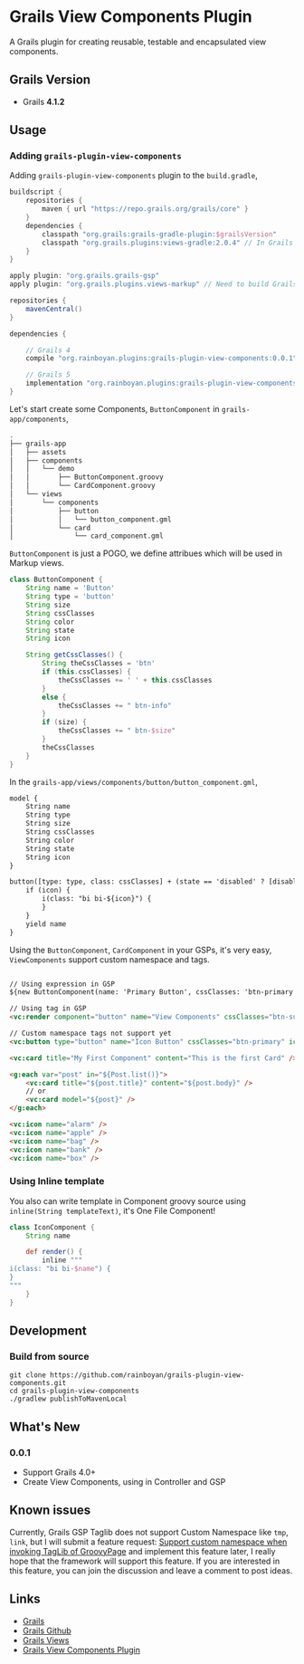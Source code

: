 # Grails View Components Plugin

A Grails plugin for creating reusable, testable and encapsulated view components.

## Grails Version

- Grails **4.1.2**

## Usage

### Adding `grails-plugin-view-components`

Adding `grails-plugin-view-components` plugin to the `build.gradle`,

```gradle
buildscript {
    repositories {
        maven { url "https://repo.grails.org/grails/core" }
    }
    dependencies {
        classpath "org.grails:grails-gradle-plugin:$grailsVersion"
        classpath "org.grails.plugins:views-gradle:2.0.4" // In Grails 5: using 2.3.2
    }
}

apply plugin: "org.grails.grails-gsp"
apply plugin: "org.grails.plugins.views-markup" // Need to build Grails Markup Views

repositories {
    mavenCentral()
}

dependencies {

    // Grails 4
    compile "org.rainboyan.plugins:grails-plugin-view-components:0.0.1"

    // Grails 5
    implementation "org.rainboyan.plugins:grails-plugin-view-components:0.0.1"
}

```

Let's start create some Components, `ButtonComponent` in `grails-app/components`,

```bash
.
├── grails-app
│   ├── assets
│   ├── components
│   │   └── demo
│   │       ├── ButtonComponent.groovy
│   │       └── CardComponent.groovy
│   └── views
│       └── components
│           ├── button
│           │   └── button_component.gml
│           └── card
│               └── card_component.gml

```

`ButtonComponent` is just a POGO, we define attribues which will be used in Markup views.

```groovy
class ButtonComponent {
    String name = 'Button'
    String type = 'button'
    String size
    String cssClasses
    String color
    String state
    String icon

    String getCssClasses() {
        String theCssClasses = 'btn'
        if (this.cssClasses) {
            theCssClasses += ' ' + this.cssClasses
        }
        else {
            theCssClasses += " btn-info"
        }
        if (size) {
            theCssClasses += " btn-$size"
        }
        theCssClasses
    }
}
```

In the `grails-app/views/components/button/button_component.gml`,

```html
model {
    String name
    String type
    String size
    String cssClasses
    String color
    String state
    String icon
}

button([type: type, class: cssClasses] + (state == 'disabled' ? [disabled : ''] : [:]) + (color ? [style: 'color: ' + color] : [:])) {
    if (icon) {
        i(class: "bi bi-${icon}") {
        }
    }
    yield name
}
```

Using the `ButtonComponent`, `CardComponent` in your GSPs, it's very easy, `ViewComponents` support custom namespace and tags.

```html

// Using expression in GSP
${new ButtonComponent(name: 'Primary Button', cssClasses: 'btn-primary').render()}

// Using tag in GSP
<vc:render component="button" name="View Components" cssClasses="btn-success" icon="star" />

// Custom namespace tags not support yet
<vc:button type="button" name="Icon Button" cssClasses="btn-primary" icon="box" />

<vc:card title="My First Component" content="This is the first Card" />

<g:each var="post" in="${Post.list()}">
    <vc:card title="${post.title}" content="${post.body}" />
    // or
    <vc:card model="${post}" />
</g:each>

<vc:icon name="alarm" />
<vc:icon name="apple" />
<vc:icon name="bag" />
<vc:icon name="bank" />
<vc:icon name="box" />

```

### Using Inline template

You also can write template in Component groovy source using `inline(String templateText)`, it's One File Component!

```groovy
class IconComponent {
    String name

    def render() {
        inline """
i(class: "bi bi-$name") {
}
"""
    }
}
```

## Development

### Build from source

```
git clone https://github.com/rainboyan/grails-plugin-view-components.git
cd grails-plugin-view-components
./gradlew publishToMavenLocal
```

## What's New

### 0.0.1

* Support Grails 4.0+
* Create View Components, using in Controller and GSP


## Known issues

Currently, Grails GSP Taglib does not support Custom Namespace like `tmp`, `link`, but I will submit a feature request: [Support custom namespace when invoking TagLib of GroovyPage](https://github.com/grails/grails-gsp/issues/324) and implement this feature later, I really hope that the framework will support this feature. If you are interested in this feature, you can join the discussion and leave a comment to post ideas.


## Links

- [Grails](https://grails.org)
- [Grails Github](https://github.com/grails)
- [Grails Views](http://views.grails.org/latest/)
- [Grails View Components Plugin](https://github.com/rainboyan/grails-plugin-view-components)
